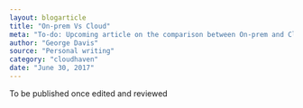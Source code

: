```yaml
---
layout: blogarticle
title: "On-prem Vs Cloud"
meta: "To-do: Upcoming article on the comparison between On-prem and Cloud"
author: "George Davis"
source: "Personal writing"
category: "cloudhaven"
date: "June 30, 2017"
---
```


To be published once edited and reviewed